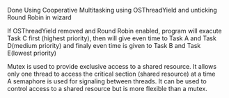 Done Using Cooperative Multitasking using OSThreadYield and unticking Round Robin in wizard

If OSThreadYield removed and Round Robin enabled, program will exacute Task C first (highest priority), then will give even time to Task A and Task D(medium priority) and finaly even time is given to Task B and Task E(lowest priority)  

Mutex is used to provide exclusive access to a shared resource. It allows only one thread to access the critical section (shared resource) at a time  
A semaphore is used for signaling between threads. It can be used to control access to a shared resource but is more flexible than a mutex.

